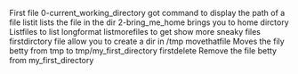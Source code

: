  First file 0-current_working_directory got command to display the path of a file 
listit lists the file in the dir
 2-bring_me_home brings you to home dirctory
 Listfiles to list longformat
listmorefiles to get show more sneaky files
 firstdirctory file allow you to create a dir in /tmp
movethatfile Moves the fily betty from tmp to tmp/my_first_directory
firstdelete Remove the file betty from my_first_directory
